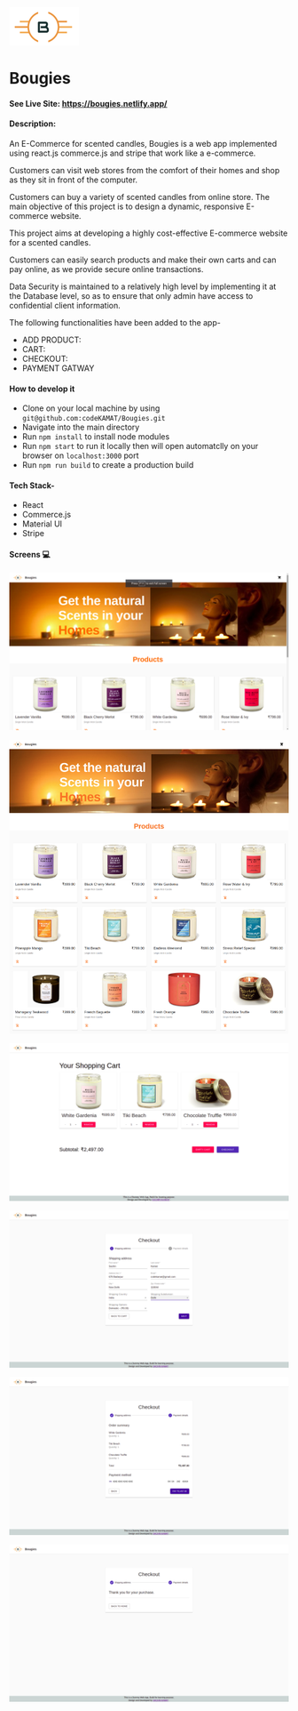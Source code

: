 ![Logo](src/assets/logo.png)

# Bougies

#### See Live Site: <https://bougies.netlify.app/>

#### Description:

An E-Commerce for scented candles, Bougies is a web app implemented using react.js commerce.js and stripe that work like a e-commerce.

Customers can visit web stores from the comfort of their homes and shop as they sit in front of the computer.

Customers can buy a variety of scented candles from online store. The main objective of this project is to design a dynamic, responsive E-commerce website.

This project aims at developing a highly cost-effective E-commerce website for a scented candles.

Customers can easily search products and make their own carts and can pay online, as we provide secure online transactions.

Data Security is maintained to a relatively high level by implementing it at the Database level, so as to ensure that only admin have access to confidential client information.

The following functionalities have been added to the app-

- ADD PRODUCT:
- CART:
- CHECKOUT:
- PAYMENT GATWAY

#### How to develop it

- Clone on your local machine by using `git@github.com:codeKAMAT/Bougies.git`
- Navigate into the main directory
- Run `npm install` to install node modules
- Run `npm start` to run it locally then will open automatclly on your browser on `localhost:3000` port
- Run `npm run build` to create a production build

#### Tech Stack-

- React
- Commerce.js
- Material UI
- Stripe

#### Screens :computer:

![Technology overview](ScreenShot/Shot0.png)

![Technology overview](ScreenShot/shot1.png)

![Technology overview](ScreenShot/Shot2.png)

![Technology overview](ScreenShot/Shot3.png)

![Technology overview](ScreenShot/Shot4.png)

![Technology overview](ScreenShot/Shot5.png)
